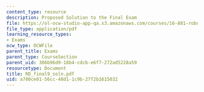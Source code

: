 ```yaml
---
content_type: resource
description: Proposed Solution to the Final Exam
file: https://ol-ocw-studio-app-qa.s3.amazonaws.com/courses/16-881-robust-system-design-summer-1998/a780ce0156cc48d11c9b27f2b1615032_RD_final9_soln.pdf
file_type: application/pdf
learning_resource_types:
- Exams
ocw_type: OCWFile
parent_title: Exams
parent_type: CourseSection
parent_uid: 306b96d9-18b4-cdcb-e6f7-272ad5228a59
resourcetype: Document
title: RD_final9_soln.pdf
uid: a780ce01-56cc-48d1-1c9b-27f2b1615032
---
```

